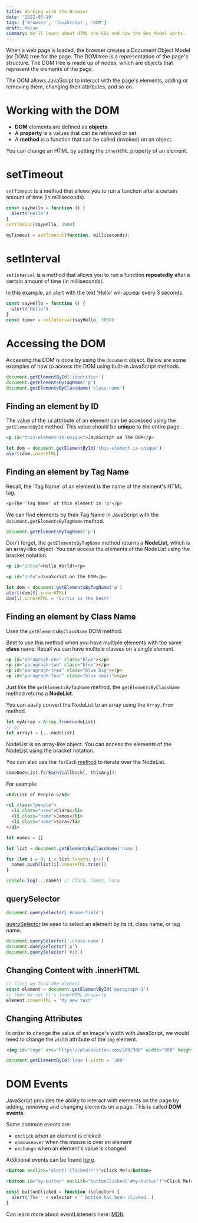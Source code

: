 ```yaml
---
title: Working with the Browser
date: '2022-05-19'
tags: ['Browser', 'JavaScript', 'DOM']
draft: false
summary: We'll learn about HTML and CSS and how the Box Model works.
---
```


When a web page is loaded, the browser creates a Document Object Model (or DOM) tree for the page. The DOM tree is a representation of the page's structure. The DOM tree is made up of nodes, which are objects that represent the elements of the page.

The DOM allows JavaScript to interact with the page's elements, adding or removing them, changing their attributes, and so on.

# Working with the DOM

- **DOM** elements are defined as **objects**.
- A **property** is a values that can be retrieved or set.
- A **method** is a function that can be called (invoked) on an object.

You can change an HTML by setting the `innerHTML` property of an element.

# setTimeout

`setTimeout` is a method that allows you to run a function after a certain amount of time (in milliseconds).

```js
const sayHello = function () {
  alert('Hello')
}
setTimeout(sayHello, 3000)
```

```js
myTimeout = setTimeout(function, milliseconds);
```

# setInterval

`setInterval` is a method that allows you to run a function **repeatedly** after a certain amount of time (in milliseconds).

In this example, an alert with the text 'Hello' will appear every 3 seconds.

```js
const sayHello = function () {
  alert('Hello')
}
const timer = setInterval(sayHello, 3000)
```

# Accessing the DOM

Accessing the DOM is done by using the `document` object. Below are some examples of how to access the DOM using built-in JavaScript methods.

```js
document.getElementById('identifier')
document.getElementsByTagName('p')
document.getElementsByClassName('class-name')
```

## Finding an element by ID

The value of the `id` attribute of an element can be accessed using the `getElementById` method. This value should be **unique** to the entire page.

```html
<p id="this-element-is-unique">JavaScript on The DOM</p>
```

```js
let dom = document.getElementById('this-element-is-unique')
alert(dom.innerHTML)
```

## Finding an element by Tag Name

Recall, the 'Tag Name' of an element is the name of the element's HTML tag.

```html
<p>The 'Tag Name' of this element is 'p'</p>
```

We can find elements by their Tag Name in JavaScript with the `document.getElementsByTagName` method.

```js
document.getElementsByTagName('p')
```

Don't forget, the `getElementsByTagName` method returns a **NodeList**, which is an array-like object. You can access the elements of the NodeList using the bracket notation.

```html
<p id="intro">Hello World!</p>

<p id="info">JavaScript on The DOM</p>
```

```js
let dom = document.getElementsByTagName('p')
alert(dom[0].innerHTML)
dom[1].innerHTML = 'Curtis is the best!'
```

## Finding an element by Class Name

Uses the `getElementsByClassName` DOM method.

Best to use this method when you have multiple elements with the same **class** name. Recall we can have multiple classes on a single element.

```html
<p id="paragragh-one" class="blue"></p>
<p id="paragragh-two" class="blue"></p>
<p id="paragragh-tree" class="blue big"></p>
<p id="paragragh-four" class="blue small"></p>
```

Just like the `getElementsByTagName` method, the `getElementsByClassName` method returns a **NodeList**.

You can easily convert the NodeList to an array using the `Array.from` method.

```js
let myArray = Array.from(nodeList)
// or
let array1 = [...nodeList]
```

NodeList is an array-like object. You can access the elements of the NodeList using the bracket notation.

You can also use the `forEach` [method](https://developer.mozilla.org/en-US/docs/Web/API/NodeList/forEach) to iterate over the NodeList.

```js
someNodeList.forEach(callback[, thisArg]);
```

For example:

```html
<h2>List of People:</h2>

<ul class="people">
  <li class="name">Clara</li>
  <li class="name">James</li>
  <li class="name">Sara</li>
</ul>
```

```js
let names = []

let list = document.getElementsByClassName('name')

for (let i = 0; i < list.length; i++) {
  names.push(list[i].innerHTML.trim())
}

console.log(...names) // Clara, James, Sara
```

## querySelector

```js
document.querySelector('#name-field')
```

[querySelector](https://developer.mozilla.org/en-US/docs/Web/API/Document/querySelector) be used to select an element by its id, class name, or tag name.

```js
document.querySelector('.class-name')
document.querySelector('p')
document.querySelector('#id')
```

## Changing Content with .innerHTML

```js
// first we find the element
const element = document.getElementById('paragraph-1')
// then we set it's innerHTML property
element.innerHTML = 'My new text'
```

## Changing Attributes

In order to change the value of an image's width with JavaScript, we would need to change the `width` attribute of the `img` element.

```html
<img id="logo" src="https://placekitten.com/200/300" width="200" height="300" />
```

```js
document.getElementById('logo').width = '300'
```

# DOM Events

JavaScript provides the ability to interact with elements on the page by adding, removing and changing elements on a page. This is called **DOM events**.

Some common events are:

- `onclick` when an element is clicked
- `onmouseover` when the mouse is over an element
- `onchange` when an element's value is changed.

Additional events can be found [here](https://www.w3schools.com/js/js_htmldom_events.asp).

```html
<button onclick="alert('Clicked!!')">Click Me!</button>

<button id="my-button" onclick="buttonClicked('#my-button')">Click Me!</button>
```

```js
const buttonClicked = function (selector) {
  alert('The ' + selector + ' button has been clicked.')
}
```

Can learn more about eventListeners here: [MDN](https://www.w3schools.com/js/js_htmldom_eventlistener.asp)
